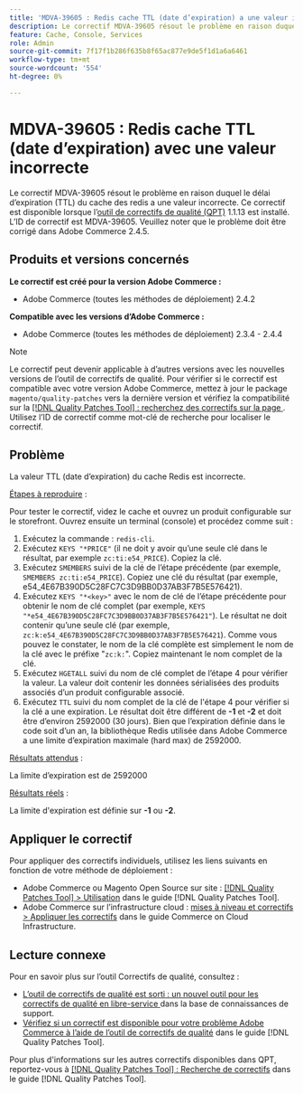 ```yaml
---
title: 'MDVA-39605 : Redis cache TTL (date d’expiration) a une valeur incorrecte'
description: Le correctif MDVA-39605 résout le problème en raison duquel le délai d’expiration (TTL) du cache des redis a une valeur incorrecte. Ce correctif est disponible lorsque l’[outil de correctifs de qualité (QPT)](https://experienceleague.adobe.com/fr/docs/commerce-knowledge-base/kb/announcements/commerce-announcements/magento-quality-patches-released-new-tool-to-self-serve-quality-patches) 1.1.13 est installé. L’ID de correctif est MDVA-39605. Veuillez noter que le problème doit être corrigé dans Adobe Commerce 2.4.5.
feature: Cache, Console, Services
role: Admin
source-git-commit: 7f17f1b286f635b8f65ac877e9de5f1d1a6a6461
workflow-type: tm+mt
source-wordcount: '554'
ht-degree: 0%

---
```


# MDVA-39605 : Redis cache TTL (date d’expiration) avec une valeur incorrecte

Le correctif MDVA-39605 résout le problème en raison duquel le délai d’expiration (TTL) du cache des redis a une valeur incorrecte. Ce correctif est disponible lorsque l’[outil de correctifs de qualité (QPT)](https://experienceleague.adobe.com/fr/docs/commerce-knowledge-base/kb/announcements/commerce-announcements/magento-quality-patches-released-new-tool-to-self-serve-quality-patches) 1.1.13 est installé. L’ID de correctif est MDVA-39605. Veuillez noter que le problème doit être corrigé dans Adobe Commerce 2.4.5.

## Produits et versions concernés

**Le correctif est créé pour la version Adobe Commerce :**

* Adobe Commerce (toutes les méthodes de déploiement) 2.4.2

**Compatible avec les versions d’Adobe Commerce :**

* Adobe Commerce (toutes les méthodes de déploiement) 2.3.4 - 2.4.4

>[!NOTE]
>
>Le correctif peut devenir applicable à d’autres versions avec les nouvelles versions de l’outil de correctifs de qualité. Pour vérifier si le correctif est compatible avec votre version Adobe Commerce, mettez à jour le package `magento/quality-patches` vers la dernière version et vérifiez la compatibilité sur la [[!DNL Quality Patches Tool] : recherchez des correctifs sur la page ](https://experienceleague.adobe.com/fr/docs/commerce-knowledge-base/kb/announcements/commerce-announcements/magento-quality-patches-released-new-tool-to-self-serve-quality-patches). Utilisez l’ID de correctif comme mot-clé de recherche pour localiser le correctif.

## Problème

La valeur TTL (date d’expiration) du cache Redis est incorrecte.

<u>Étapes à reproduire</u> :

Pour tester le correctif, videz le cache et ouvrez un produit configurable sur le storefront. Ouvrez ensuite un terminal (console) et procédez comme suit :

1. Exécutez la commande : `redis-cli`.
1. Exécutez `KEYS "*PRICE"` (il ne doit y avoir qu’une seule clé dans le résultat, par exemple `zc:ti:e54_PRICE`). Copiez la clé.
1. Exécutez `SMEMBERS` suivi de la clé de l’étape précédente (par exemple, `SMEMBERS zc:ti:e54_PRICE`). Copiez une clé du résultat (par exemple, e54_4E67B390D5C28FC7C3D9BB0D37AB3F7B5E576421).
1. Exécutez `KEYS "*<key>"` avec le nom de clé de l’étape précédente pour obtenir le nom de clé complet (par exemple, `KEYS "*e54_4E67B390D5C28FC7C3D9BB0D37AB3F7B5E576421"`). Le résultat ne doit contenir qu’une seule clé (par exemple, `zc:k:e54_4E67B390D5C28FC7C3D9BB0D37AB3F7B5E576421`). Comme vous pouvez le constater, le nom de la clé complète est simplement le nom de la clé avec le préfixe &quot;`zc:k:`&quot;. Copiez maintenant le nom complet de la clé.
1. Exécutez `HGETALL` suivi du nom de clé complet de l’étape 4 pour vérifier la valeur. La valeur doit contenir les données sérialisées des produits associés d’un produit configurable associé.
1. Exécutez `TTL` suivi du nom complet de la clé de l&#39;étape 4 pour vérifier si la clé a une expiration. Le résultat doit être différent de **-1** et **-2** et doit être d’environ 2592000 (30 jours). Bien que l’expiration définie dans le code soit d’un an, la bibliothèque Redis utilisée dans Adobe Commerce a une limite d’expiration maximale (hard max) de 2592000.

<u>Résultats attendus</u> :

La limite d’expiration est de 2592000

<u>Résultats réels</u> :

La limite d&#39;expiration est définie sur **-1** ou **-2**.

## Appliquer le correctif

Pour appliquer des correctifs individuels, utilisez les liens suivants en fonction de votre méthode de déploiement :

* Adobe Commerce ou Magento Open Source sur site : [[!DNL Quality Patches Tool] > Utilisation](/help/tools/quality-patches-tool/usage.md) dans le guide [!DNL Quality Patches Tool].
* Adobe Commerce sur l’infrastructure cloud : [mises à niveau et correctifs > Appliquer les correctifs](https://experienceleague.adobe.com/docs/commerce-cloud-service/user-guide/develop/upgrade/apply-patches.html?lang=fr) dans le guide Commerce on Cloud Infrastructure.

## Lecture connexe

Pour en savoir plus sur l’outil Correctifs de qualité, consultez :

* [ L’outil de correctifs de qualité est sorti : un nouvel outil pour les correctifs de qualité en libre-service ](https://experienceleague.adobe.com/fr/docs/commerce-knowledge-base/kb/announcements/commerce-announcements/magento-quality-patches-released-new-tool-to-self-serve-quality-patches) dans la base de connaissances de support.
* [Vérifiez si un correctif est disponible pour votre problème Adobe Commerce à l’aide de l’outil de correctifs de qualité](/help/tools/quality-patches-tool/patches-available-in-qpt/check-patch-for-magento-issue-with-magento-quality-patches.md) dans le guide [!DNL Quality Patches Tool].

Pour plus d&#39;informations sur les autres correctifs disponibles dans QPT, reportez-vous à [[!DNL Quality Patches Tool] : Recherche de correctifs](https://experienceleague.adobe.com/tools/commerce-quality-patches/index.html?lang=fr) dans le guide [!DNL Quality Patches Tool].
